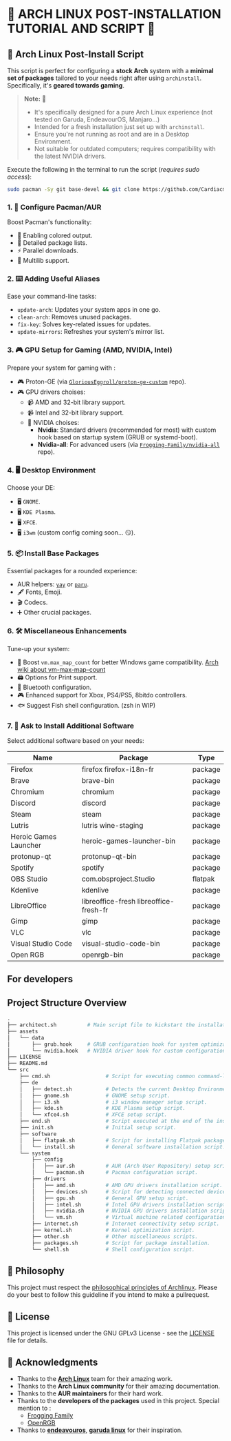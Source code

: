 # 🐧 ARCH LINUX POST-INSTALLATION TUTORIAL AND SCRIPT 📜

## 🚀 Arch Linux Post-Install Script

This script is perfect for configuring a **stock Arch** system with a **minimal set of packages** tailored to your needs right after using `archinstall`. Specifically, it's **geared towards gaming**.

> **Note:** 📝
> - It's specifically designed for a pure Arch Linux experience (not tested on Garuda, EndeavourOS, Manjaro…)
> - Intended for a fresh installation just set up with `archinstall`.
> - Ensure you're not running as root and are in a Desktop Environment.
> - Not suitable for outdated computers; requires compatibility with the latest NVIDIA drivers.

Execute the following in the terminal to run the script (*requires sudo access*):

```bash
sudo pacman -Sy git base-devel && git clone https://github.com/Cardiacman13/Architect.git ~/Architect && cd ~/Architect && chmod +x ./architect.sh && ./architect.sh
```

### 1. 🚀 Configure Pacman/AUR
Boost Pacman's functionality:
- 🎨 Enabling colored output.
- 📝 Detailed package lists.
- ⚡ Parallel downloads.
- 🔗 Multilib support.

### 2. ⌨️ Adding Useful Aliases
Ease your command-line tasks:
- `update-arch`: Updates your system apps in one go.
- `clean-arch`: Removes unused packages.
- `fix-key`: Solves key-related issues for updates.
- `update-mirrors`: Refreshes your system's mirror list.

### 3. 🎮 GPU Setup for Gaming (AMD, NVIDIA, Intel)
Prepare your system for gaming with :
- 🎮 Proton-GE (via [`GloriousEggroll/proton-ge-custom`](https://github.com/GloriousEggroll/proton-ge-custom) repo).
- 🎮 GPU drivers choises:
  - 📹 AMD and 32-bit library support.
  - 📹 Intel and 32-bit library support.
  - 🔄 NVIDIA choises:
    - **Nvidia**: Standard drivers (recommended for most) with custom hook based on startup system (GRUB or systemd-boot).
    - **Nvidia-all**: For advanced users (via [`Frogging-Family/nvidia-all`](https://github.com/Frogging-Family/nvidia-all) repo).

### 4. 🖥️ Desktop Environment
Choose your DE:
- 🖥️ `GNOME`.
- 🖥️ `KDE Plasma`.
- 🖥️ `XFCE`.
- 🖥️ `i3wm` (custom config coming soon... 😏).

### 5. 📦 Install Base Packages
Essential packages for a rounded experience:
- AUR helpers: [`yay`](https://github.com/Jguer/yay) or [`paru`](https://github.com/Morganamilo/paru).
- 🖋️ Fonts, Emoji.
- 🎬 Codecs.
- ➕ Other crucial packages.

### 6. 🛠️ Miscellaneous Enhancements
Tune-up your system:
- 🎲 Boost `vm.max_map_count` for better Windows game compatibility. [Arch wiki about vm-max-map-count](https://wiki.archlinux.org/title/gaming#Increase_vm.max_map_count)
- 🖨️ Options for Print support.
- 🎵 Bluetooth configuration.
- 🎮 Enhanced support for Xbox, PS4/PS5, 8bitdo controllers.
- 🐟 Suggest Fish shell configuration. (zsh in WIP)

### 7. 🔄 Ask to Install Additional Software
Select additional software based on your needs:

| Name                    | Package                                 | Type    |
|-------------------------|-----------------------------------------|---------|
| Firefox                 | firefox firefox-i18n-fr                 | package |
| Brave                   | brave-bin                               | package |
| Chromium                | chromium                                | package |
| Discord                 | discord                                 | package |
| Steam                   | steam                                   | package |
| Lutris                  | lutris wine-staging                     | package |
| Heroic Games Launcher   | heroic-games-launcher-bin               | package |
| protonup-qt             | protonup-qt-bin                         | package |
| Spotify                 | spotify                                 | package |
| OBS Studio              | com.obsproject.Studio                   | flatpak |
| Kdenlive                | kdenlive                                | package |
| LibreOffice             | libreoffice-fresh libreoffice-fresh-fr  | package |
| Gimp                    | gimp                                    | package |
| VLC                     | vlc                                     | package |
| Visual Studio Code      | visual-studio-code-bin                  | package |
| Open RGB                | openrgb-bin                             | package |

## For developers

## Project Structure Overview

```graphql
.
├── architect.sh          # Main script file to kickstart the installation.
├── assets
│   └── data
│       ├── grub.hook     # GRUB configuration hook for system optimizations.
│       └── nvidia.hook   # NVIDIA driver hook for custom configurations.
├── LICENSE
├── README.md
└── src
    ├── cmd.sh                  # Script for executing common command-line tasks.
    ├── de
    │   ├── detect.sh           # Detects the current Desktop Environment.
    │   ├── gnome.sh            # GNOME setup script.
    │   ├── i3.sh               # i3 window manager setup script.
    │   ├── kde.sh              # KDE Plasma setup script.
    │   └── xfce4.sh            # XFCE setup script.
    ├── end.sh                  # Script executed at the end of the installation.
    ├── init.sh                 # Initial setup script.
    ├── software
    │   ├── flatpak.sh          # Script for installing Flatpak packages.
    │   └── install.sh          # General software installation script.
    └── system
        ├── config
        │   ├── aur.sh          # AUR (Arch User Repository) setup script.
        │   └── pacman.sh       # Pacman configuration script.
        ├── drivers
        │   ├── amd.sh          # AMD GPU drivers installation script.
        │   ├── devices.sh      # Script for detecting connected devices.
        │   ├── gpu.sh          # General GPU setup script.
        │   ├── intel.sh        # Intel GPU drivers installation script.
        │   ├── nvidia.sh       # NVIDIA GPU drivers installation script.
        │   └── vm.sh           # Virtual machine related configurations.
        ├── internet.sh         # Internet connectivity setup script.
        ├── kernel.sh           # Kernel optimization script.
        ├── other.sh            # Other miscellaneous scripts.
        ├── packages.sh         # Script for package installation.
        └── shell.sh            # Shell configuration script.
```

## 📄 Philosophy

This project must respect the [philosophical principles of Archlinux](https://wiki.archlinux.org/title/Arch_Linux#Principles). Please do your best to follow this guideline if you intend to make a pullrequest.

## 📝 License

This project is licensed under the GNU GPLv3 License - see the [LICENSE](LICENSE) file for details.

## 🙏 Acknowledgments

- Thanks to the [**Arch Linux**](https://archlinux.org/) team for their amazing work.
- Thanks to the **Arch Linux community** for their amazing documentation.
- Thanks to the **AUR maintainers** for their hard work.
- Thanks to the **developers of the packages** used in this project. Special mention to : 
  - [Frogging Family](https://github.com/Frogging-Family)
  - [OpenRGB](https://github.com/CalcProgrammer1/OpenRGB)
- Thanks to [**endeavouros**](https://endeavouros.com/), [**garuda linux**](https://garudalinux.org/) for their inspiration.